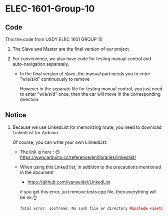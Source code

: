 # ELEC-1601-Group-10
## Code

This the code from USDY ELEC 1601 GROUP 10

1. The Slave and Master are the final version of our project

2. For convenience, we also have code for testing manual control and auto-navigation separately.

   + In the final version of slave, the manual part needs you to enter "w/a/s/d" continuously to remove

     However in the separate file for testing manual control, you just need to enter "w/a/s/d" once, then the car will move in the corresponding direction.

## Notice

1. Because we use LinkedList for memorizing route, you need to download LinkedList for Arduino.

   Of course, you can write your own LinkedList.

   + The link is here : 😊https://www.arduino.cc/reference/en/libraries/linkedlist/

   + When using this Linked list, in addition to the precautions mentioned in the document

     + https://github.com/ivanseidel/LinkedList

     if you get this error, just remove tests.cpp file, then everything will be ok.👌

     ```C++
     fatal error: iostream: No such file or directory #include <iostream>
     ```

     

